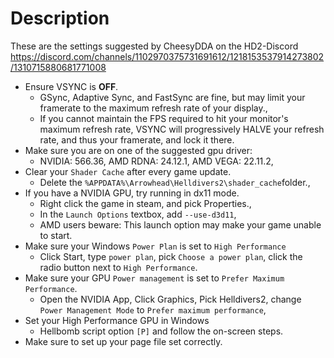 # Description
These are the settings suggested by CheesyDDA on the HD2-Discord https://discord.com/channels/1102970375731691612/1218153537914273802/1310715880681771008
- Ensure VSYNC is **OFF**. 
    - GSync, Adaptive Sync, and FastSync are fine, but may limit your framerate to the maximum refresh rate of your display.,
    - If you cannot maintain the FPS required to hit your monitor's maximum refresh rate, VSYNC will progressively HALVE your refresh rate, and thus your framerate, and lock it there.
- Make sure you are on one of the suggested gpu driver:
    - NVIDIA: 566.36, AMD RDNA: 24.12.1, AMD VEGA: 22.11.2,
- Clear your `Shader Cache` after every game update.
    - Delete the `%APPDATA%\Arrowhead\Helldivers2\shader_cache`folder.,
- If you have a NVIDIA GPU, try running in dx11 mode.
    - Right click the game in steam, and pick Properties.,
    - In the `Launch Options` textbox, add `--use-d3d11`,
    - AMD users beware: This launch option may make your game unable to start.
- Make sure your Windows `Power Plan` is set to `High Performance`
    - Click Start, type `power plan`, pick `Choose a power plan`, click the radio button next to `High Performance`.
- Make sure your GPU `Power management` is set to `Prefer Maximum Performance`.
    - Open the NVIDIA App, Click Graphics, Pick Helldivers2, change `Power Management Mode` to `Prefer maximum performance`,
- Set your High Performance GPU in Windows
    - Hellbomb script option `[P]` and follow the on-screen steps.
- Make sure to set up your page file set correctly.
